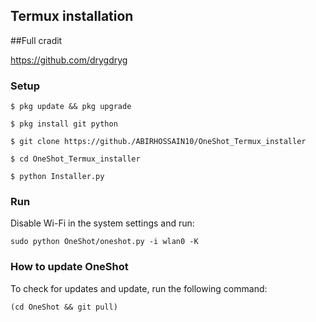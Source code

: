 ## Termux installation 

##Full cradit

https://github.com/drygdryg

### Setup
```
$ pkg update && pkg upgrade

$ pkg install git python

$ git clone https://github./ABIRHOSSAIN10/OneShot_Termux_installer

$ cd OneShot_Termux_installer

$ python Installer.py

```
### Run
Disable Wi-Fi in the system settings and run:
```
sudo python OneShot/oneshot.py -i wlan0 -K
```
### How to update OneShot
To check for updates and update, run the following command:
```
(cd OneShot && git pull)
```
